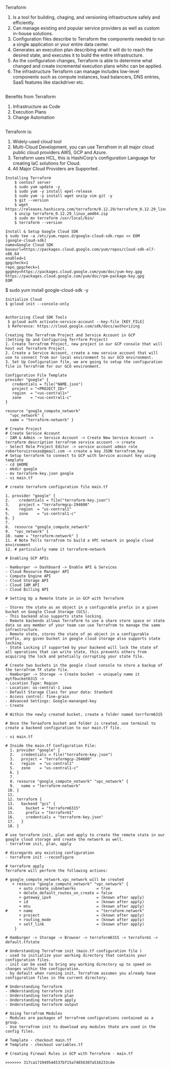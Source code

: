 Terraform 
1. Is a tool for building, chaging, and versioning infrastructure safely and efficiently. 
2. Can manage existing and popular service providers as well as custom in-house solutions.
3. Configuration files describe to Terraform the components needed to run a single application or your entire data center.
4. Generates an execution plan describing what it will do to reach the desired state, and executes it to build the entire infrastructure. 
5. As the configuration changes, Terraform is able to determine what changed and create incremental execution plans whihc can be applied. 
6. The infrastructure Terraform can manage includes low-level components such as compute instances, load balancers, DNS entries, SaaS features like stackdriver etc.
```
```
Benefits from Terraform
1. Infrastructure as Code
2. Execution Plans
3. Change Automation
```
```
Terraform is: 
1. Widely-used cloud tool 
2. Multi-Cloud Development, you can use Terrafrom in all major cloud public cloud providers AWS, GCP and Azure.
3. Terraform uses HCL, this is HashiCorp's configuration Language for creating IaC solutions for Cloud. 
4. All Major Cloud Providers are Supported .
```
Installing Terraform 
    $ centos7 server 
    $ sudo yum update -y 
    $ sudo yum -y install epel-release
    $ sudo yum -y install wget unzip vim git -y
    $ git --version
    $ wget https://releases.hashicorp.com/terraform/0.12.29/terraform_0.12.29_linux_amd64.zip
    $ unzip terraform_0.12.29_linux_amd64.zip
    $ sudo mv terraform /usr/local/bin/
    $ terraform --version
```
```
Install & Setup Google Cloud SDK
$ sudo tee -a /etc/yum.repos.d/google-cloud-sdk.repo << EOM
[google-cloud-sdk]
name=Google Cloud SDK
baseurl=https://packages.cloud.google.com/yum/repos/cloud-sdk-el7-x86_64
enabled=1
gpgcheck=1
repo_gpgcheck=1
gpgkey=https://packages.cloud.google.com/yum/doc/yum-key.gpg https://packages.cloud.google.com/yum/doc/rpm-package-key.gpg
EOM
```
$ sudo yum install google-cloud-sdk -y
```
Initialize Cloud 
$ gcloud init --console-only
 
```
```
Authorizing Cloud SDK Tools
 $ gcloud auth activate-service-account --key-file [KEY_FILE]
 $ Reference: https://cloud.google.com/sdk/docs/authorizing
```
```
Creating the Terrafrom Project and Service Account in GCP
(Setting Up and Configuring Terrform Project)
1. Create Terrafrom Project, new project in our GCP console that will host out Terraform Project.
2. Create a Service Account, create a new service account that will use to connect from our local environment to our GCO environment. 
3. Set Up Configuration file, we are going to setup the configuration file in Terrafrom for our GCO environment.
```
```
Configuration File Template
provider "google" {
   credentials = file("NAME.json")
   project = "<PROJECT_ID>"
   region  = "<us-central1>"
   zone    = "<us-central1-c"
}

resource "google_compute_network"
  "vpc_network" {
  name = "terraform-network" }
```
```
# Create Project
# Create Service Account 
- IAM & Admin -> Service Account -> Create New Service Account -> terraform description terrafrom service account -> create
- Select Role Project Editor -> service account admin role robertoruizroxas@gmail.com -> create a key JSON terrafrom_key
# Setup terraform to connect to GCP with Service account key using template
- cd $HOME
- mkdir google
- mv terraform-key.json google
- vi main.tf 

# create terraform configuration file main.tf

1. provider "google" {
2.    credentials = file("terraform-key.json")
3.    project = "terraformgcp-294600"
4.    region  = "us-central1"
5.    zone    = "us-central1-c"
6. }
7. 
8.  resource "google_compute_network"
9.  "vpc_network" {
10. name = "terraform-network" }
11. # Note Tells terrafrom to build a VPC network in google cloud environment 
12. # particularly name it terraform-network

# Enabling GCP APIs

- Hamburger -> Dashboard -> Enable API & Services 
- Cloud Resource Manager API
- Compute Engine API
- Cloud Storage API 
- Cloud IAM API 
- Cloud Billing API

# Setting Up a Remote State in in GCP with Terraform

- Stores the state as an object in a configurable prefix in a given bucket on Google Cloud Storage (GCS).
- This backend also supports state locking.
- Remote backends allows Terraform to use a share store space or state data so any member of your team can use Terrafrom to manage the same infrastructure.
- Remote state, stores the state of an object in a configurable prefix, any given bucket in google cloud storage also supports state locking. 
- State Locking if supported by your backend will lock the state of all operations that can write state, this prevents others from acquiring the lock and potetially corrupting your state file.

# Create two buckets in the google cloud console to store a backup of the terrafrom TF state file. 
- Hamburger -> Storage -> Create bucket -> uniquely name it mytfbucket6315 -> 
- Location Type: Region
- Location: us-central-1 iowa
- Default Storage Class for your data: Standard
- Access control: fine-grain
- Advanced Settings: Google-mananged-key
- Create

# Within the newly created bucket, create a folder named terrform6315

# Once the Teraaform bucket and folder is created, use terminal to create a backend configuration to our main.tf file.

- vi main.tf

# Inside the main.tf Configuration File:
  1. provider "google" {
  2.   credentials = file("terraform-key.json")
  3.   project = "terraformgcp-294600"
  4.   region  = "us-central1"
  5.   zone    = "us-central1-c"
  6. }
  7. 
  8. resource "google_compute_network" "vpc_network" {
  9.   name = "terraform-network"
 10. } 
 11.
 12. terraform {
 13.   backend "gcs" {
 14.     bucket = "terraform6315"
 15.     prefix = "terraform1"
 16.     credentials = "terraform-key.json" 
 17.   }
 18. }

# use terraform init, plan and apply to create the remote state in our google cloud storage and create the network as well.
- terrafrom init, plan, apply

# disregards any existing configuration
- terraform init --reconfigure 

# terraform apply
Terraform will perform the following actions:

# google_compute_network.vpc_network will be created
   + resource "google_compute_network" "vpc_network" {
      + auto_create_subnetworks         = true
      + delete_default_routes_on_create = false
      + gateway_ipv4                    = (known after apply)
      + id                              = (known after apply)
      + mtu                             = (known after apply)
#     + name                            = "terraform-network"
      + project                         = (known after apply)
      + routing_mode                    = (known after apply)
      + self_link                       = (known after apply)
    }

# Hamburger -> Storage -> Browser -> terraform6315 -> terraform1 -> default.tfstate

# Understanding Terrafrom init (main.tf configuration file )
- used to initialize your working directory that contains your configuration files.
- init can be used to bring any working directory up to speed on changes within the configuration. 
- by default when running init, Terrafrom assumes you already have configuration files in the current directory.

# Understanding Terraform 
- UNderstanding terraform init
- Understanding terraform plan
- Understanding terraform apply
- Understanding terraform output

# Using Terrafrom Modules
- Modules are packages of terrafrom configurations contained as a group. 
- Use terrafrom init to download any modules thate are used in the config files.

# Template - checkout main.tf
# Template - checkout variables.tf

# Creating Firewal Rules in GCP with Terraform - main.tf  

>>>>>>> 317ca171949544537bf15a74856307a516233cde

